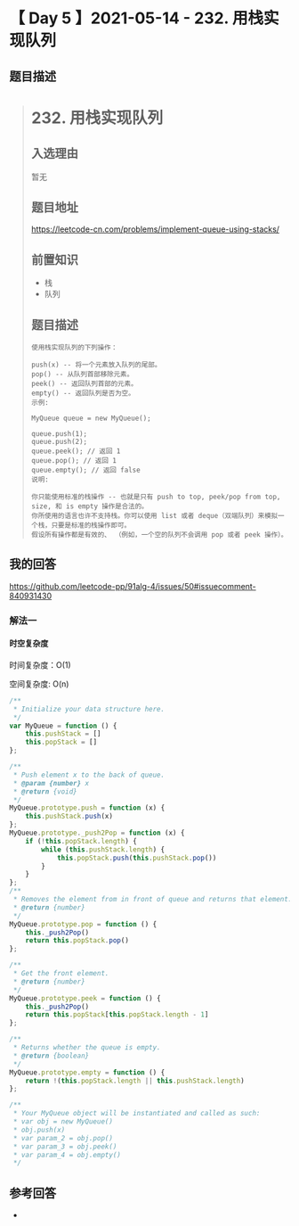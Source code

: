 # 【 Day 5 】2021-05-14 - 232. 用栈实现队列

## 题目描述

># 232. 用栈实现队列
>
>## 入选理由
>
>暂无
>
>## 题目地址
>
>https://leetcode-cn.com/problems/implement-queue-using-stacks/
>
>## 前置知识
>
>- 栈
>- 队列
>
>## 题目描述
>
>```
>使用栈实现队列的下列操作：
>
>push(x) -- 将一个元素放入队列的尾部。
>pop() -- 从队列首部移除元素。
>peek() -- 返回队列首部的元素。
>empty() -- 返回队列是否为空。
>示例:
>
>MyQueue queue = new MyQueue();
>
>queue.push(1);
>queue.push(2);
>queue.peek(); // 返回 1
>queue.pop(); // 返回 1
>queue.empty(); // 返回 false
>说明:
>
>你只能使用标准的栈操作 -- 也就是只有 push to top, peek/pop from top, size, 和 is empty 操作是合法的。
>你所使用的语言也许不支持栈。你可以使用 list 或者 deque（双端队列）来模拟一个栈，只要是标准的栈操作即可。
>假设所有操作都是有效的、 （例如，一个空的队列不会调用 pop 或者 peek 操作）。
>```

## 我的回答

https://github.com/leetcode-pp/91alg-4/issues/50#issuecomment-840931430

### 解法一

#### 时空复杂度

时间复杂度：O(1)

空间复杂度: O(n)

```JavaScript
/**
 * Initialize your data structure here.
 */
var MyQueue = function () {
    this.pushStack = []
    this.popStack = []
};

/**
 * Push element x to the back of queue. 
 * @param {number} x
 * @return {void}
 */
MyQueue.prototype.push = function (x) {
    this.pushStack.push(x)
};
MyQueue.prototype._push2Pop = function (x) {
    if (!this.popStack.length) {
        while (this.pushStack.length) {
            this.popStack.push(this.pushStack.pop())
        }
    }
};
/**
 * Removes the element from in front of queue and returns that element.
 * @return {number}
 */
MyQueue.prototype.pop = function () {
    this._push2Pop()
    return this.popStack.pop()
};

/**
 * Get the front element.
 * @return {number}
 */
MyQueue.prototype.peek = function () {
    this._push2Pop()
    return this.popStack[this.popStack.length - 1]
};

/**
 * Returns whether the queue is empty.
 * @return {boolean}
 */
MyQueue.prototype.empty = function () {
    return !(this.popStack.length || this.pushStack.length)
};

/**
 * Your MyQueue object will be instantiated and called as such:
 * var obj = new MyQueue()
 * obj.push(x)
 * var param_2 = obj.pop()
 * var param_3 = obj.peek()
 * var param_4 = obj.empty()
 */
```

## 参考回答

-